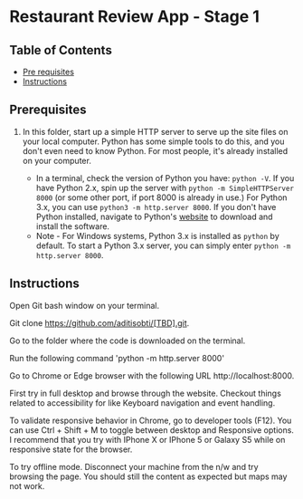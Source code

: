 # Restaurant Review App - Stage 1

## Table of Contents

- [Pre requisites](#Prerequisites)
- [Instructions](#Instructions)

## Prerequisites

1. In this folder, start up a simple HTTP server to serve up the site files on your local computer. Python has some simple tools to do this, and you don't even need to know Python. For most people, it's already installed on your computer.

    * In a terminal, check the version of Python you have: `python -V`. If you have Python 2.x, spin up the server with `python -m SimpleHTTPServer 8000` (or some other port, if port 8000 is already in use.) For Python 3.x, you can use `python3 -m http.server 8000`. If you don't have Python installed, navigate to Python's [website](https://www.python.org/) to download and install the software.
   * Note -  For Windows systems, Python 3.x is installed as `python` by default. To start a Python 3.x server, you can simply enter `python -m http.server 8000`.

## Instructions
Open Git bash window on your terminal.

Git clone https://github.com/aditisobti/[TBD].git.

Go to the folder where the code is downloaded on the terminal.

Run the following command 'python -m http.server 8000'

Go to Chrome or Edge browser with the following URL http://localhost:8000.

First try in full desktop and browse through the website. Checkout things related to accessibility for like Keyboard navigation and event handling.

To validate responsive behavior in Chrome, go to developer tools (F12). You can use Ctrl + Shift + M to toggle between desktop and Responsive options. I recommend that you try with IPhone X or IPhone 5 or Galaxy S5 while on responsive state for the browser.

To try offline mode. Disconnect your machine from the n/w and try browsing the page. You should still the content as expected but maps may not work.
